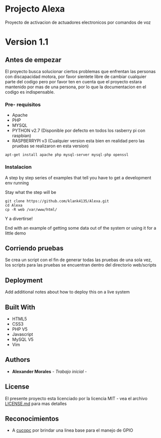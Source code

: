 # Projecto Alexa
Proyecto de activacion de actuadores electronicos por comandos de voz

# Version 1.1

## Antes de empezar
El proyecto busca solucionar ciertos problemas que enfrentan las personas con
discapacidad motora, por favor sientete libre de cambiar cualquier parte del codigo
pero por favor ten en cuenta que el proyecto estara mantenido por mas de una persona,
por lo que la documentacion en el codigo es indispensable.

### Pre- requisitos
* Apache
* PHP
* MYSQL
* PYTHON v2.7 (Disponible por defecto en todos los rasberry pi con raspbian)
* RASPBERRYPI v3 (Cualquier version esta bien en realidad pero las pruebas se realizaron en esta version)


```
apt-get install apache php mysql-server mysql-php openssl
```

### Instalacion

A step by step series of examples that tell you have to get a development env running

Stay what the step will be

```
git clone https://github.com/klank4135/Alexa.git
cd Alexa
cp -R web /var/www/html/
```
Y a divertirse!


End with an example of getting some data out of the system or using it for a little demo

## Corriendo pruebas
Se crea un script con el fin de generar todas las pruebas de una sola vez, los scripts para las pruebas se encuentran dentro del directorio web/scripts


## Deployment

Add additional notes about how to deploy this on a live system

## Built With
* HTML5
* CSS3
* PHP V5
* Javascript
* MySQL V5
* Vim

## Authors

* **Alexander Morales** - *Trabajo inicial* -

## License

El presente proyecto esta licenciado por la licencia MIT - vea el archivo [LICENSE.md](LICENSE.md) para mas detalles

## Reconocimientos

* A [cucopc](https://cucopc.es/) por brindar una linea base para el manejo de GPIO
